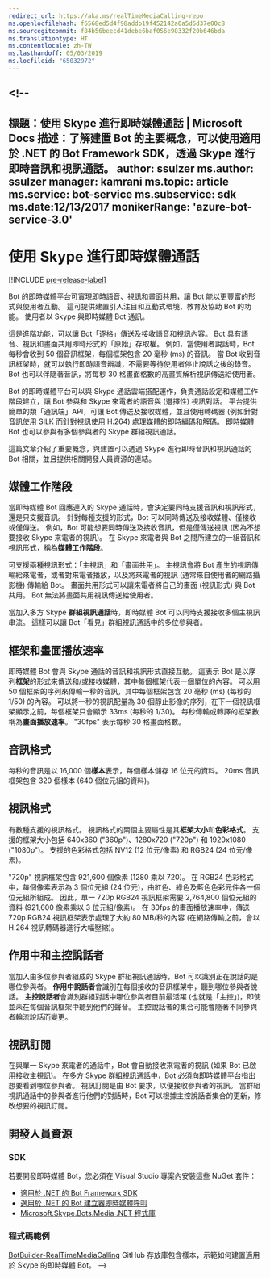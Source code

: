 ```yaml
---
redirect_url: https://aka.ms/realTimeMediaCalling-repo
ms.openlocfilehash: f6568ed5d4f98addb19f452142a0a5d6d37e00c8
ms.sourcegitcommit: f84b56beecd41debe6baf056e98332f20b646bda
ms.translationtype: HT
ms.contentlocale: zh-TW
ms.lasthandoff: 05/03/2019
ms.locfileid: "65032972"
---
```

<a name="--"></a><!--
---
標題：使用 Skype 進行即時媒體通話 | Microsoft Docs 描述：了解建置 Bot 的主要概念，可以使用適用於 .NET 的 Bot Framework SDK，透過 Skype 進行即時音訊和視訊通話。
author: ssulzer ms.author: ssulzer manager: kamrani ms.topic: article ms.service: bot-service ms.subservice: sdk ms.date:12/13/2017 monikerRange: 'azure-bot-service-3.0'
---

# <a name="real-time-media-calling-with-skype"></a>使用 Skype 進行即時媒體通話

[!INCLUDE [pre-release-label](../includes/pre-release-label-v3.md)]

Bot 的即時媒體平台可實現即時語音、視訊和畫面共用，讓 Bot 能以更豐富的形式與使用者互動。 這可提供建置引人注目和互動式環境、教育及協助 Bot 的功能。 使用者以 Skype 與即時媒體 Bot 通訊。

這是進階功能，可以讓 Bot「逐格」傳送及接收語音和視訊內容。 Bot 具有語音、視訊和畫面共用即時形式的「原始」存取權。 例如，當使用者說話時，Bot 每秒會收到 50 個音訊框架，每個框架包含 20 毫秒 (ms) 的音訊。 當 Bot 收到音訊框架時，就可以執行即時語音辨識，不需要等待使用者停止說話之後的錄音。 Bot 也可以伴隨著音訊，將每秒 30 格畫面格數的高畫質解析視訊傳送給使用者。

Bot 的即時媒體平台可以與 Skype 通話雲端搭配運作，負責通話設定和媒體工作階段建立，讓 Bot 參與和 Skype 來電者的語音與 (選擇性) 視訊對話。 平台提供簡單的類「通訊端」API，可讓 Bot 傳送及接收媒體，並且使用轉碼器 (例如針對音訊使用 SILK 而針對視訊使用 H.264) 處理媒體的即時編碼和解碼。 即時媒體 Bot 也可以參與有多個參與者的 Skype 群組視訊通話。

這篇文章介紹了重要概念，與建置可以透過 Skype 進行即時音訊和視訊通話的 Bot 相關，並且提供相關開發人員資源的連結。

## <a name="media-session"></a>媒體工作階段
當即時媒體 Bot 回應連入的 Skype 通話時，會決定要同時支援音訊和視訊形式，還是只支援音訊。 針對每種支援的形式，Bot 可以同時傳送及接收媒體、僅接收或僅傳送。 例如，Bot 可能想要同時傳送及接收音訊，但是僅傳送視訊 (因為不想要接收 Skype 來電者的視訊)。 在 Skype 來電者與 Bot 之間所建立的一組音訊和視訊形式，稱為**媒體工作階段**。

可支援兩種視訊形式：「主視訊」和「畫面共用」。 主視訊會將 Bot 產生的視訊傳輸給來電者，或者對來電者播放，以及將來電者的視訊 (通常來自使用者的網路攝影機) 傳輸給 Bot。 畫面共用形式可以讓來電者將自己的畫面 (視訊形式) 與 Bot 共用。 Bot 無法將畫面共用視訊傳送給使用者。

當加入多方 Skype **群組視訊通話**時，即時媒體 Bot 可以同時支援接收多個主視訊串流。 這樣可以讓 Bot「看見」群組視訊通話中的多位參與者。

## <a name="frames-and-frame-rate"></a>框架和畫面播放速率
即時媒體 Bot 會與 Skype 通話的音訊和視訊形式直接互動。 這表示 Bot 是以序列**框架**的形式來傳送和/或接收媒體，其中每個框架代表一個單位的內容。 可以用 50 個框架的序列來傳輸一秒的音訊，其中每個框架包含 20 毫秒 (ms) (每秒的 1/50) 的內容。 可以將一秒的視訊配量為 30 個靜止影像的序列，在下一個視訊框架顯示之前，每個框架只會顯示 33ms (每秒的 1/30)。 每秒傳輸或轉譯的框架數稱為**畫面播放速率**。 "30fps" 表示每秒 30 格畫面格數。

## <a name="audio-format"></a>音訊格式
每秒的音訊是以 16,000 個**樣本**表示，每個樣本儲存 16 位元的資料。 20ms 音訊框架包含 320 個樣本 (640 個位元組的資料)。

## <a name="video-format"></a>視訊格式
有數種支援的視訊格式。 視訊格式的兩個主要屬性是其**框架大小**和**色彩格式**。 支援的框架大小包括 640x360 ("360p")、1280x720 ("720p") 和 1920x1080 ("1080p")。 支援的色彩格式包括 NV12 (12 位元/像素) 和 RGB24 (24 位元/像素)。

"720p" 視訊框架包含 921,600 個像素 (1280 乘以 720)。 在 RGB24 色彩格式中，每個像素表示為 3 個位元組 (24 位元)，由紅色、綠色及藍色色彩元件各一個位元組所組成。 因此，單一 720p RGB24 視訊框架需要 2,764,800 個位元組的資料 (921,600 像素乘以 3 位元組/像素)。 在 30fps 的畫面播放速率中，傳送 720p RGB24 視訊框架表示處理了大約 80 MB/秒的內容 (在網路傳輸之前，會以 H.264 視訊轉碼器進行大幅壓縮)。

## <a name="active-and-dominant-speakers"></a>作用中和主控說話者
當加入由多位參與者組成的 Skype 群組視訊通話時，Bot 可以識別正在說話的是哪位參與者。 **作用中說話者**會識別在每個接收的音訊框架中，聽到哪位參與者說話。 **主控說話者**會識別群組對話中哪位參與者目前最活躍 (也就是「主控」)，即使並未在每個音訊框架中聽到他們的聲音。 主控說話者的集合可能會隨著不同參與者輪流說話而變更。

## <a name="video-subscription"></a>視訊訂閱
在與單一 Skype 來電者的通話中，Bot 會自動接收來電者的視訊 (如果 Bot 已啟用接收主視訊)。 在多方 Skype 群組視訊通話中，Bot 必須向即時媒體平台指出想要看到哪位參與者。 視訊訂閱是由 Bot 要求，以便接收參與者的視訊。 當群組視訊通話中的參與者進行他們的對話時，Bot 可以根據主控說話者集合的更新，修改想要的視訊訂閱。

## <a name="developer-resources"></a>開發人員資源 

### <a name="sdks"></a>SDK

若要開發即時媒體 Bot，您必須在 Visual Studio 專案內安裝這些 NuGet 套件：

- [適用於 .NET 的 Bot Framework SDK ](bot-builder-dotnet-overview.md)
- [適用於 .NET 的 Bot 建立器即時媒體呼叫](https://www.nuget.org/packages?q=Bot.Builder.RealTimeMediaCalling)
- [Microsoft.Skype.Bots.Media .NET 程式庫](https://www.nuget.org/packages?q=Microsoft.Skype.Bots.Media)

### <a name="code-samples"></a>程式碼範例

[BotBuilder-RealTimeMediaCalling](https://github.com/Microsoft/BotBuilder-RealTimeMediaCalling) GitHub 存放庫包含樣本，示範如何建置適用於 Skype 的即時媒體 Bot。
-->